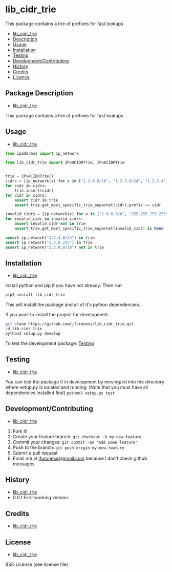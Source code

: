 # lib\_cidr\_trie
This package contains a trie of prefixes for fast lookups

* [lib\_cidr_trie](#lib_cidr_trie)
* [Description](#package-description)
* [Usage](#usage)
* [Installation](#installation)
* [Testing](#testing)
* [Development/Contributing](#developmentcontributing)
* [History](#history)
* [Credits](#credits)
* [Licence](#license)

## Package Description
* [lib\_cidr\_trie](#lib_cidr_trie)

This package contains a trie of prefixes for fast lookups

## Usage
* [lib\_cidr\_trie](#lib_cidr_trie)

```python
from ipaddress import ip_network

from lib_cidr_trie import IPv4CIDRTrie, IPv6CIDRTrie


trie = IPv4CIDRTrie()
cidrs = [ip_network(x) for x in ["1.2.0.0/16", "1.2.3.0/24", "1.2.3.4"]]
for cidr in cidrs:
	trie.insert(cidr)
for cidr in cidrs:
	assert cidr in trie
	assert trie.get_most_specific_trie_supernet(cidr).prefix == cidr

invalid_cidrs = [ip_network(x) for x in ["1.0.0.0/8", "255.255.255.255"]]
for invalid_cidr in invalid_cidrs:
	assert invalid_cidr not in trie
	assert trie.get_most_specific_trie_supernet(invalid_cidr) is None

assert ip_network("1.2.4.0/24") in trie
assert ip_network("1.2.0.255") in trie
assert ip_network("1.3.0.0/16") not in trie
```

## Installation
* [lib\_cidr\_trie](#lib_cidr_trie)

Install python and pip if you have not already. Then run:

```bash
pip3 install lib_cidr_trie
```

This will install the package and all of it's python dependencies.

If you want to install the project for development:
```bash
git clone https://github.com/jfuruness/lib_cidr_trie.git
cd lib_cidr_trie
python3 setup.py develop
```

To test the development package: [Testing](#testing)


## Testing
* [lib\_cidr_trie](#lib_cidr_trie)

You can test the package if in development by moving/cd into the directory where setup.py is located and running:
(Note that you must have all dependencies installed first)
```python3 setup.py test```


## Development/Contributing
* [lib\_cidr\_trie](#lib_cidr_trie)

1. Fork it!
2. Create your feature branch: `git checkout -b my-new-feature`
3. Commit your changes: `git commit -am 'Add some feature'`
4. Push to the branch: `git push origin my-new-feature`
5. Submit a pull request
6. Email me at jfuruness@gmail.com because I don't check github messages

## History
* [lib\_cidr\_trie](#lib_cidr_trie)
* 0.0.1 First working version

## Credits
* [lib\_cidr\_trie](#lib_cidr_trie)


## License
* [lib\_cidr\_trie](#lib_cidr_trie)

BSD License (see license file)
